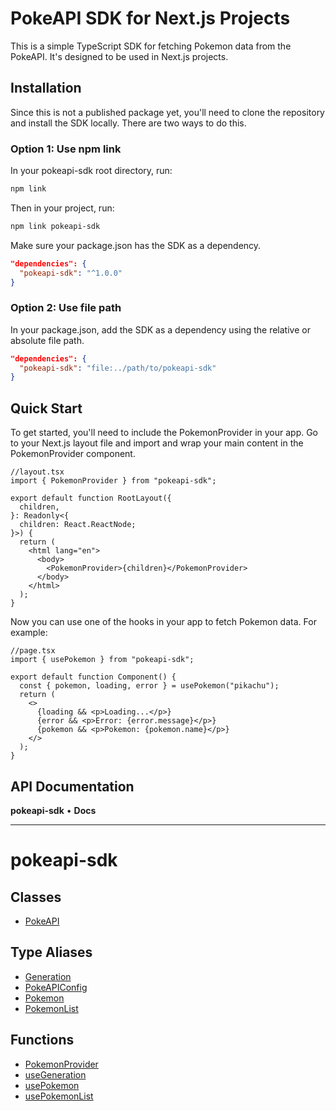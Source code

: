 # PokeAPI SDK for Next.js Projects

This is a simple TypeScript SDK for fetching Pokemon data from the PokeAPI. It's designed to be used in Next.js projects.

## Installation

Since this is not a published package yet, you'll need to clone the repository and install the SDK locally. There are two ways to do this.

### Option 1: Use npm link

In your pokeapi-sdk root directory, run:

```bash
npm link
```

Then in your project, run:

```bash
npm link pokeapi-sdk
```

Make sure your package.json has the SDK as a dependency.

```json
"dependencies": {
  "pokeapi-sdk": "^1.0.0"
}
```

### Option 2: Use file path

In your package.json, add the SDK as a dependency using the relative or absolute file path.

```json
"dependencies": {
  "pokeapi-sdk": "file:../path/to/pokeapi-sdk"
}
```

## Quick Start

To get started, you'll need to include the PokemonProvider in your app. Go to your Next.js layout file and import and wrap your main content in the PokemonProvider component.

```tsx
//layout.tsx
import { PokemonProvider } from "pokeapi-sdk";

export default function RootLayout({
  children,
}: Readonly<{
  children: React.ReactNode;
}>) {
  return (
    <html lang="en">
      <body>
        <PokemonProvider>{children}</PokemonProvider>
      </body>
    </html>
  );
}
```

Now you can use one of the hooks in your app to fetch Pokemon data. For example:

```tsx
//page.tsx
import { usePokemon } from "pokeapi-sdk";

export default function Component() {
  const { pokemon, loading, error } = usePokemon("pikachu");
  return (
    <>
      {loading && <p>Loading...</p>}
      {error && <p>Error: {error.message}</p>}
      {pokemon && <p>Pokemon: {pokemon.name}</p>}
    </>
  );
}
```

## API Documentation

<!-- API_DOCS_START -->
**pokeapi-sdk** • **Docs**

***

# pokeapi-sdk

## Classes

- [PokeAPI](docs/classes/PokeAPI.md)

## Type Aliases

- [Generation](docs/type-aliases/Generation.md)
- [PokeAPIConfig](docs/type-aliases/PokeAPIConfig.md)
- [Pokemon](docs/type-aliases/Pokemon.md)
- [PokemonList](docs/type-aliases/PokemonList.md)

## Functions

- [PokemonProvider](docs/functions/PokemonProvider.md)
- [useGeneration](docs/functions/useGeneration.md)
- [usePokemon](docs/functions/usePokemon.md)
- [usePokemonList](docs/functions/usePokemonList.md)

<!-- API_DOCS_END -->
